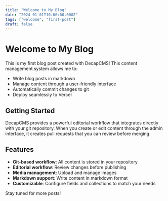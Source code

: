 ```yaml
---
title: "Welcome to My Blog"
date: "2024-01-01T10:00:00.000Z"
tags: ["welcome", "first-post"]
draft: false
---
```


# Welcome to My Blog

This is my first blog post created with DecapCMS! This content management system allows me to:

- Write blog posts in markdown
- Manage content through a user-friendly interface
- Automatically commit changes to git
- Deploy seamlessly to Vercel

## Getting Started

DecapCMS provides a powerful editorial workflow that integrates directly with your git repository. When you create or edit content through the admin interface, it creates pull requests that you can review before merging.

## Features

- **Git-based workflow**: All content is stored in your repository
- **Editorial workflow**: Review changes before publishing
- **Media management**: Upload and manage images
- **Markdown support**: Write content in markdown format
- **Customizable**: Configure fields and collections to match your needs

Stay tuned for more posts!

